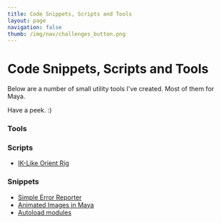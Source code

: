 ```yaml
---
title: Code Snippets, Scripts and Tools
layout: page
navigation: false
thumb: /img/nav/challenges_button.png
---
```

# Code Snippets, Scripts and Tools

Below are a number of small utility tools I've created. Most of them for Maya.

Have a peek. :)

### Tools

### Scripts

* [IK-Like Orient Rig](ikorient)

### Snippets

* [Simple Error Reporter](err_report)
* [Animated Images in Maya](animated_images)
* [Autoload modules](autoload)
